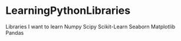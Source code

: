 # LearningPythonLibraries

Libraries I want to learn
  Numpy
  Scipy
  Scikit-Learn
  Seaborn
  Matplotlib
  Pandas
